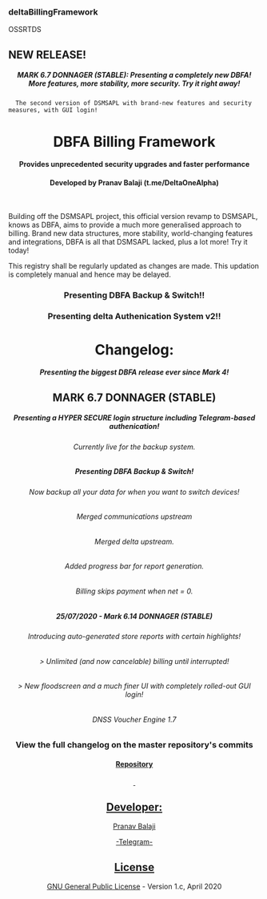 ### deltaBillingFramework


OSSRTDS

<h2>NEW RELEASE!</h2>
<h5 align="center">MARK 6.7 DONNAGER (STABLE): Presenting a completely new DBFA! More features, more stability, more security. Try it right away! </h5>
      
      The second version of DSMSAPL with brand-new features and security measures, with GUI login!
<h1 align="center">DBFA Billing Framework</h1>
<h4 align="center">Provides unprecedented security upgrades and faster performance</h4>
<h4 align="center">Developed by Pranav Balaji (t.me/DeltaOneAlpha)</h4>
<p align="center">&nbsp;</p>


Building off the DSMSAPL project, this official version revamp to DSMSAPL, knows as DBFA, aims to provide a much more generalised approach to billing. Brand new data structures, more stability, world-changing features and integrations, DBFA is all that DSMSAPL lacked, plus a lot more! Try it today!

This registry shall be regularly updated as changes are made. This updation is completely manual and hence may be delayed.

<h3 align="center">Presenting DBFA Backup & Switch!!</h3>
<h3 align="center">Presenting delta Authenication System v2!!</h3>

<h4> </h4>
<h1 align="center">Changelog:</h2>
<h5 align="center">Presenting the biggest DBFA release ever since Mark 4!</h5>
<h2 align="center">MARK 6.7 DONNAGER (STABLE)</h2>
<h5 align="center">Presenting a HYPER SECURE login structure including Telegram-based authenication!</h5>
<h6 align="center">Currently live for the backup system.</h6>
<h5 align="center">Presenting DBFA Backup & Switch!</h5>
<h6 align="center">Now backup all your data for when you want to switch devices!</h6>
<h6 align="center">Merged communications upstream </h6>
<h6 align="center">Merged delta upstream.</h6>
<h6 align="center">Added progress bar for report generation.</h6>
<h6 align="center">Billing skips payment when net = 0.</h6>
<h4> </h4>

<h5 align="center">25/07/2020 - Mark 6.14 DONNAGER (STABLE)</h5>
<h6 align="center">Introducing auto-generated store reports with certain highlights!</h6>
<h6 align="center">> Unlimited (and now cancelable) billing until interrupted!</h6>
<h6 align="center">> New floodscreen and a much finer UI with completely rolled-out GUI login!</h6>
<h6 align="center">DNSS Voucher Engine 1.7</h6>
<h5> </h5>
<h3 align="center">View the full changelog on the master repository's commits</h3>
<h4 align="center"><a href="https://github.com/deltaonealpha/DBFA/">Repository</h4>
<p align="center">&nbsp;</p>
<h2 align="center">Developer:</h2>
<p align="center">Pranav Balaji</p>
<p align="center"><a href="https://t.me/DeltaOneAlpha">-Telegram-</p>
<h2 align="center">License</h2></p>

<p align="center"><a href="https://github.com/deltaonealpha/deltaBillingFramework/blob/master/LICENSE">GNU General Public License</a> - Version 1.c, April 2020</p <a href="https://t.me/DeltaOneAlpha">
